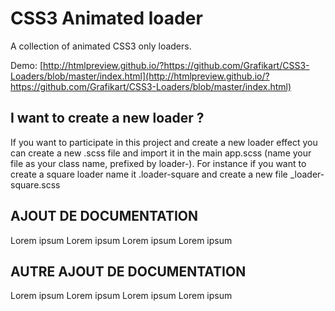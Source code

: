 # CSS3 Animated loader

A collection of animated CSS3 only loaders.

Demo: [http://htmlpreview.github.io/?https://github.com/Grafikart/CSS3-Loaders/blob/master/index.html](http://htmlpreview.github.io/?https://github.com/Grafikart/CSS3-Loaders/blob/master/index.html)

## I want to create a new loader ?

If you want to participate in this project and create a new loader effect you can create a new .scss file and import it in the main app.scss (name your file as your class name, prefixed by loader-).
For instance if you want to create a square loader name it .loader-square and create a new file _loader-square.scss


## AJOUT DE DOCUMENTATION

Lorem ipsum Lorem ipsum Lorem ipsum Lorem ipsum

## AUTRE AJOUT DE DOCUMENTATION

Lorem ipsum Lorem ipsum Lorem ipsum Lorem ipsum

